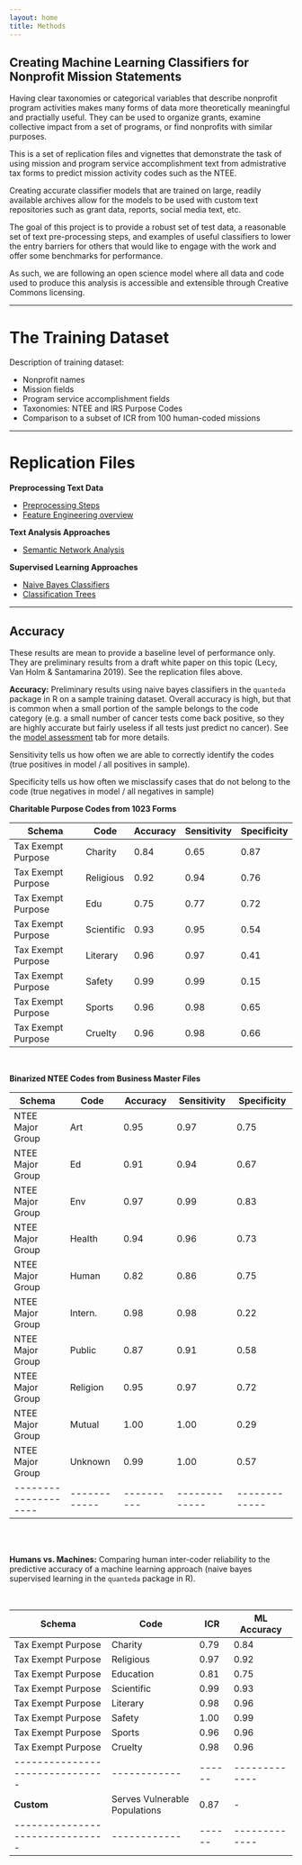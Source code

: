```yaml
---
layout: home
title: Methods
---
```


## Creating Machine Learning Classifiers for Nonprofit Mission Statements


Having clear taxonomies or categorical variables that describe nonprofit program activities makes many forms of data more theoretically meaningful and practially useful. They can be used to organize grants, examine collective impact from a set of programs, or find nonprofits with similar purposes. 

This is a set of replication files and vignettes that demonstrate the task of using mission and program service accomplishment text from admistrative tax forms to predict mission activity codes such as the NTEE.

Creating accurate classifier models that are trained on large, readily available archives allow for the models to be used with custom text repositories such as grant data, reports, social media text, etc. 

The goal of this project is to provide a robust set of test data, a reasonable set of text pre-processing steps, and examples of useful classifiers to lower the entry barriers for others that would like to engage with the work and offer some benchmarks for performance. 

As such, we are following an open science model where all data and code used to produce this analysis is accessible and extensible through Creative Commons licensing. 

------------------------

# The Training Dataset

Description of training dataset:

* Nonprofit names
* Mission fields 
* Program service accomplishment fields 
* Taxonomies: NTEE and IRS Purpose Codes
* Comparison to a subset of ICR from 100 human-coded missions

---------------------------

# Replication Files

**Preprocessing Text Data** 

* [Preprocessing Steps](tutorials/Preprocessing.html)
* [Feature Engineering overview](https://youtu.be/9rBc3rTsJsY)


**Text Analysis Approaches**

* [Semantic Network Analysis](tutorials/semantic_networks.html)  

**Supervised Learning Approaches**  

* [Naive Bayes Classifiers](tutorials/Naive_Bayes.html)
* [Classification Trees](tutorials/Classification_Trees.html)



-------------------------

## Accuracy

These results are mean to provide a baseline level of performance only. They are preliminary results from a draft white paper on this topic (Lecy, Van Holm & Santamarina 2019). See the replication files above. 


**Accuracy:** Preliminary results using naive bayes classifiers in the `quanteda` package in R on a sample training dataset. Overall accuracy is high, but that is common when a small portion of the sample belongs to the code category (e.g. a small number of cancer tests come back positive, so they are highly accurate but fairly useless if all tests just predict no cancer). See the [model assessment](https://nonprofit-open-data-collective.github.io/machine_learning_mission_codes/accuracy/) tab for more details. 

Sensitivity tells us how often we are able to correctly identify the codes (true positives in model / all positives in sample).

Specificity tells us how often we misclassify cases that do not belong to the code (true negatives in model / all negatives in sample)

**Charitable Purpose Codes from 1023 Forms**
 
| Schema             | Code       | Accuracy | Sensitivity | Specificity |  
|--------------------|------------|----------|-------------|-------------|  
| Tax Exempt Purpose | Charity    | 0.84     | 0.65        | 0.87        |  
| Tax Exempt Purpose | Religious  | 0.92     | 0.94        | 0.76        | 
| Tax Exempt Purpose | Edu        | 0.75     | 0.77        | 0.72        | 
| Tax Exempt Purpose | Scientific | 0.93     | 0.95        | 0.54        | 
| Tax Exempt Purpose | Literary   | 0.96     | 0.97        | 0.41        | 
| Tax Exempt Purpose | Safety     | 0.99     | 0.99        | 0.15        | 
| Tax Exempt Purpose | Sports     | 0.96     | 0.98        | 0.65        | 
| Tax Exempt Purpose | Cruelty    | 0.96     | 0.98        | 0.66        | 

<br>

**Binarized NTEE Codes from Business Master Files**

| Schema             | Code       | Accuracy | Sensitivity | Specificity |  
|--------------------|------------|----------|-------------|-------------| 
| NTEE Major Group   | Art        | 0.95     | 0.97        | 0.75        | 
| NTEE Major Group   | Ed         | 0.91     | 0.94        | 0.67        | 
| NTEE Major Group   | Env        | 0.97     | 0.99        | 0.83        | 
| NTEE Major Group   | Health     | 0.94     | 0.96        | 0.73        | 
| NTEE Major Group   | Human      | 0.82     | 0.86        | 0.75        | 
| NTEE Major Group   | Intern.    | 0.98     | 0.98        | 0.22        | 
| NTEE Major Group   | Public     | 0.87     | 0.91        | 0.58        | 
| NTEE Major Group   | Religion   | 0.95     | 0.97        | 0.72        | 
| NTEE Major Group   | Mutual     | 1.00     | 1.00        | 0.29        | 
| NTEE Major Group   | Unknown    | 0.99     | 1.00        | 0.57        |  
|--------------------|------------|----------|-------------|-------------|  


<br><br>



**Humans vs. Machines:** Comparing human inter-coder reliability to the predictive accuracy of a machine learning approach (naive bayes supervised learning in the `quanteda` package in R).

<br>


| Schema                        | Code       | ICR  | ML Accuracy | 
|-------------------------------|------------|------|-------------| 
| Tax Exempt Purpose            | Charity    | 0.79 | 0.84        | 
| Tax Exempt Purpose            | Religious  | 0.97 | 0.92        | 
| Tax Exempt Purpose            | Education  | 0.81 | 0.75        | 
| Tax Exempt Purpose            | Scientific | 0.99 | 0.93        | 
| Tax Exempt Purpose            | Literary   | 0.98 | 0.96        | 
| Tax Exempt Purpose            | Safety     | 1.00 | 0.99        | 
| Tax Exempt Purpose            | Sports     | 0.96 | 0.96        | 
| Tax Exempt Purpose            | Cruelty    | 0.98 | 0.96        | 
|-------------------------------|------------|------|-------------| 
| **Custom**                    |  Serves Vulnerable Populations   | 0.87 | -           | 
|-------------------------------|------------|------|-------------| 





